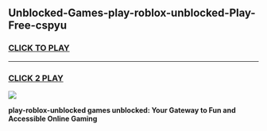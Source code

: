 
## Unblocked-Games-play-roblox-unblocked-Play-Free-cspyu
<h3>
<a href="https://premium76.site?title=play-roblox-unblocked&ref=18A">CLICK TO PLAY</a></h3>
<hr>

<h3>
<a href="https://premium76.site?title=play-roblox-unblocked&ref=18A">CLICK 2 PLAY</a>
  
</h3>

<a href="https://premium76.site?title=play-roblox-unblocked&ref=18A"><img src="https://clearcache.store/games.png"></a>


**play-roblox-unblocked games unblocked: Your Gateway to Fun and Accessible Online Gaming**
